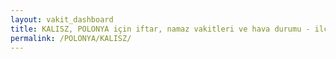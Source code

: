 ```yaml
---
layout: vakit_dashboard
title: KALISZ, POLONYA için iftar, namaz vakitleri ve hava durumu - ilçe/eyalet seç
permalink: /POLONYA/KALISZ/
---
```


<script type="text/javascript">
  var GLOBAL_COUNTRY = 'POLONYA';
  var GLOBAL_CITY = 'KALISZ';
  var GLOBAL_STATE = '';
  var lat = 72;
  var lon = 21;
</script>
